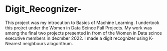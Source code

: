 # Digit_Recognizer-
This project was my introcution to Basics of Machine Learning. I undertook this projrct under the Women in Data Scince Fall Projects. My work was among the final two projects presented in from of the Women in Data scince executive members in decmber 2022. I made a digit recognizer using K-Nearest neighbours alogorithum.
